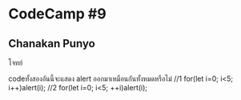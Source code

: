 # CodeCamp #9
## Chanakan Punyo 
โจทย์

codeทั้งสองอันนี้จะแสดง alert ออกมาเหมือนกันทั้งหมดหรือไม่
//1
for(let i=0; i<5; i++)alert(i);
//2
for(let i=0; i<5; ++i)alert(i);